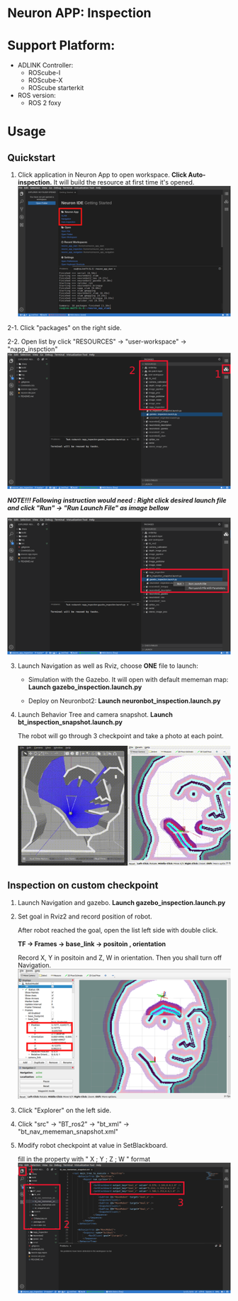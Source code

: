 # Neuron APP: Inspection

# Support Platform:

* ADLINK Controller:
  - ROScube-I
  - ROScube-X
  - ROScube starterkit
* ROS version:
  - ROS 2 foxy

# Usage

## Quickstart

1. Click application in Neuron App to open workspace. **Click Auto-inspection.**  It will build the resource at first time it's opened.
     ![](readme_resource/open_app.png)
   
2-1. Click "packages" on the right side.

2-2. Open list by click "RESOURCES" -> "user-workspace" -> "napp_inspction"
     ![](readme_resource/click_resource_inspec.png)
     

***NOTE!!! Following instruction would need : Right click desired launch file and click "Run" -> "Run Launch File" as image bellow***

   ![](readme_resource/launch_inspec.png)
     

3. Launch Navigation as well as Rviz, choose **ONE**  file to launch: 

    * Simulation with the Gazebo. It will open with default mememan map: **Launch gazebo_inspection.launch.py**

    * Deploy on Neuronbot2: **Launch neuronbot_inspection.launch.py**

4. Launch Behavior Tree and camera snapshot. **Launch bt_inspection_snapshot.launch.py**

    The robot will go through 3 checkpoint and take a photo at each point.

    ![](readme_resource/bt_demo.gif)
    
 ## Inspection on custom checkpoint

1. Launch Navigation and gazebo. **Launch gazebo_inspection.launch.py**

2. Set goal in Rviz2 and record position of robot.

    After robot reached the goal, open the list left side with double click.
   
   **TF -> Frames -> base_link -> positoin , orientation**
   
   Record X, Y in positoin and Z, W in orientation. Then you shall turn off Navigation.
   ![](readme_resource/inspect_rviz.png)


4. Click "Explorer" on the left side.
5. Click "src" -> "BT_ros2" -> "bt_xml" -> "bt_nav_mememan_snapshot.xml"
6. Modify robot checkpoint at value in SetBlackboard.

   fill in the property with " X ; Y ; Z ; W " format
   ![](readme_resource/modify_point.png)
